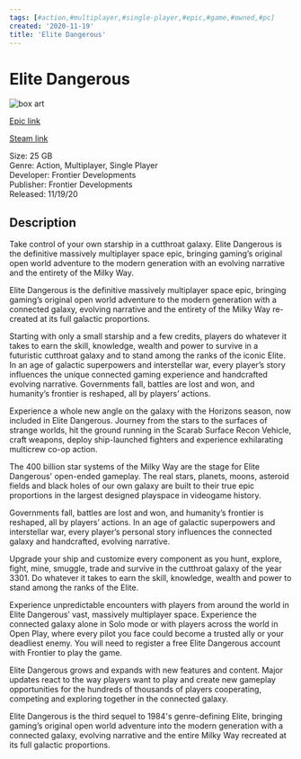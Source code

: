 ```yaml
---
tags: [#action,#multiplayer,#single-player,#epic,#game,#owned,#pc]
created: '2020-11-19'
title: 'Elite Dangerous'
---
```

# Elite Dangerous

![box art](https://cdn1.epicgames.com/3db17abfd650423f993291624b1b2ac1/offer/EGS_EliteDangerous_FrontierDevelopments_S1-2560x1440-ff83482418be695513db5f4adec99a66.jpg?h=270&amp;resize=1&amp;w=480)

[Epic link](https://www.epicgames.com/store/en-US/p/elite-dangerous)

[Steam link](https://store.steampowered.com/app/359320/Elite_Dangerous/?snr=1_7_7_151_150_1)

Size: 25 GB  
Genre: Action, Multiplayer, Single Player  
Developer: Frontier Developments  
Publisher: Frontier Developments  
Released: 11/19/20  

## Description

Take control of your own starship in a cutthroat galaxy. Elite Dangerous is the definitive massively multiplayer space epic, bringing gaming’s original open world adventure to the modern generation with an evolving narrative and the entirety of the Milky Way.

Elite Dangerous is the definitive massively multiplayer space epic, bringing gaming’s original open world adventure to the modern generation with a connected galaxy, evolving narrative and the entirety of the Milky Way re-created at its full galactic proportions.

Starting with only a small starship and a few credits, players do whatever it takes to earn the skill, knowledge, wealth and power to survive in a futuristic cutthroat galaxy and to stand among the ranks of the iconic Elite. In an age of galactic superpowers and interstellar war, every player’s story influences the unique connected gaming experience and handcrafted evolving narrative. Governments fall, battles are lost and won, and humanity’s frontier is reshaped, all by players’ actions.

Experience a whole new angle on the galaxy with the Horizons season, now included in Elite Dangerous. Journey from the stars to the surfaces of strange worlds, hit the ground running in the Scarab Surface Recon Vehicle, craft weapons, deploy ship-launched fighters and experience exhilarating multicrew co-op action.

The 400 billion star systems of the Milky Way are the stage for Elite Dangerous' open-ended gameplay. The real stars, planets, moons, asteroid fields and black holes of our own galaxy are built to their true epic proportions in the largest designed playspace in videogame history.

Governments fall, battles are lost and won, and humanity’s frontier is reshaped, all by players’ actions. In an age of galactic superpowers and interstellar war, every player’s personal story influences the connected galaxy and handcrafted, evolving narrative.

Upgrade your ship and customize every component as you hunt, explore, fight, mine, smuggle, trade and survive in the cutthroat galaxy of the year 3301. Do whatever it takes to earn the skill, knowledge, wealth and power to stand among the ranks of the Elite.

Experience unpredictable encounters with players from around the world in Elite Dangerous’ vast, massively multiplayer space. Experience the connected galaxy alone in Solo mode or with players across the world in Open Play, where every pilot you face could become a trusted ally or your deadliest enemy. You will need to register a free Elite Dangerous account with Frontier to play the game.

Elite Dangerous grows and expands with new features and content. Major updates react to the way players want to play and create new gameplay opportunities for the hundreds of thousands of players cooperating, competing and exploring together in the connected galaxy.

Elite Dangerous is the third sequel to 1984's genre-defining Elite, bringing gaming’s original open world adventure into the modern generation with a connected galaxy, evolving narrative and the entire Milky Way recreated at its full galactic proportions.
